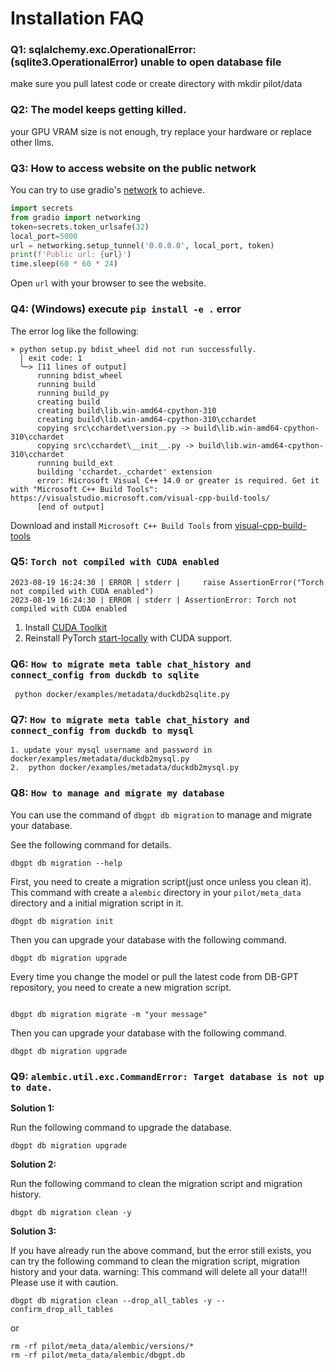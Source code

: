 # Installation FAQ

### Q1: sqlalchemy.exc.OperationalError: (sqlite3.OperationalError) unable to open database file 

make sure you pull latest code or create directory with mkdir pilot/data

### Q2: The model keeps getting killed.

your GPU VRAM size is not enough, try replace your hardware or replace other llms.

### Q3: How to access website on the public network

You can try to use gradio's [network](https://github.com/gradio-app/gradio/blob/main/gradio/networking.py) to achieve.
```python
import secrets
from gradio import networking
token=secrets.token_urlsafe(32)
local_port=5000
url = networking.setup_tunnel('0.0.0.0', local_port, token)
print(f'Public url: {url}')
time.sleep(60 * 60 * 24)
```

Open `url` with your browser to see the website.

### Q4: (Windows) execute `pip install -e .` error

The error log like the following:
``` 
× python setup.py bdist_wheel did not run successfully.
  │ exit code: 1
  ╰─> [11 lines of output]
      running bdist_wheel
      running build
      running build_py
      creating build
      creating build\lib.win-amd64-cpython-310
      creating build\lib.win-amd64-cpython-310\cchardet
      copying src\cchardet\version.py -> build\lib.win-amd64-cpython-310\cchardet
      copying src\cchardet\__init__.py -> build\lib.win-amd64-cpython-310\cchardet
      running build_ext
      building 'cchardet._cchardet' extension
      error: Microsoft Visual C++ 14.0 or greater is required. Get it with "Microsoft C++ Build Tools": https://visualstudio.microsoft.com/visual-cpp-build-tools/
      [end of output]
```

Download and install `Microsoft C++ Build Tools` from [visual-cpp-build-tools](https://visualstudio.microsoft.com/visual-cpp-build-tools/)



### Q5: `Torch not compiled with CUDA enabled`

```
2023-08-19 16:24:30 | ERROR | stderr |     raise AssertionError("Torch not compiled with CUDA enabled")
2023-08-19 16:24:30 | ERROR | stderr | AssertionError: Torch not compiled with CUDA enabled
```

1. Install [CUDA Toolkit](https://developer.nvidia.com/cuda-toolkit-archive)
2. Reinstall PyTorch [start-locally](https://pytorch.org/get-started/locally/#start-locally) with CUDA support.


### Q6: `How to migrate meta table chat_history and connect_config from duckdb to sqlite`
```commandline
 python docker/examples/metadata/duckdb2sqlite.py
```

### Q7: `How to migrate meta table chat_history and connect_config from duckdb to mysql`
```commandline
1. update your mysql username and password in docker/examples/metadata/duckdb2mysql.py
2.  python docker/examples/metadata/duckdb2mysql.py
```

### Q8: `How to manage and migrate my database`

You can use the command of `dbgpt db migration` to manage and migrate your database.

See the following command for details.
```commandline
dbgpt db migration --help
```

First, you need to create a migration script(just once unless you clean it).
This command with create a `alembic` directory in your `pilot/meta_data` directory and a initial migration script in it.
```commandline
dbgpt db migration init
```

Then you can upgrade your database with the following command.
```commandline
dbgpt db migration upgrade
```

Every time you change the model or pull the latest code from DB-GPT repository, you need to create a new migration script.
```commandline

dbgpt db migration migrate -m "your message"
```

Then you can upgrade your database with the following command.
```commandline
dbgpt db migration upgrade
```


### Q9: `alembic.util.exc.CommandError: Target database is not up to date.`

**Solution 1:**

Run the following command to upgrade the database.
```commandline
dbgpt db migration upgrade
```

**Solution 2:**

Run the following command to clean the migration script and migration history.
```commandline
dbgpt db migration clean -y
```

**Solution 3:**

If you have already run the above command, but the error still exists, 
you can try the following command to clean the migration script, migration history and your data.
warning: This command will delete all your data!!! Please use it with caution.

```commandline
dbgpt db migration clean --drop_all_tables -y --confirm_drop_all_tables
```
or 
```commandline
rm -rf pilot/meta_data/alembic/versions/*
rm -rf pilot/meta_data/alembic/dbgpt.db
```